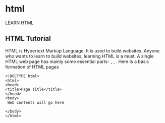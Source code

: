 # html
LEARN HTML

## HTML Tutorial

HTML is Hypertext Markup Language. It is used to build websites. Anyone who wants to learn to build websites, learning HTML is a must. 
A single HTML web page has mainly some essential parts- <html>, <head>, <body>. Here is a basic formation of HTML pages
```
<!DOCTYPE html>
<html>
<head>
<title>Page Title</title>
</head>
<body>
 Web contents will go here

</body>
</html>
```
